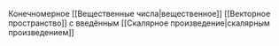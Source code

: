 Конечномерное [[Вещественные числа|вещественное]] [[Векторное пространство]] с введённым [[Скалярное произведение|скалярным произведением]]